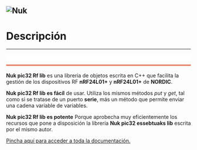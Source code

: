 ![Nuk](img/Nuk-pic-essentials-lib.jpg)
------------------------------------------------------------------------------

# Descripción




------------------------------------------------------------------------------
![metode](img/Nuk-metode.jpg)


**Nuk pic32 Rf lib** es una libreria de objetos escrita en C++ que 
facilita la gestión de los dispositivos RF **nRF24L01+** y **nRF24L01+** de 
**NORDIC**. 


**Nuk pic32 Rf lib es fácíl** de usar. Utiliza los mismos métodos *put* y *get*, 
tal como si se tratase de un puerto **serie**, más un método que permite enviar 
una cadena variable de variables.

**Nuk pic32 Rf lib es potente** Porque aprobecha muy eficientemente los recursos 
que pone a disposición la librería **Nuk pic32 essebtuaks lib** escrita por el 
mismo autor. 



[Pincha aquí para acceder a toda la documentación.](y_Nuk_pic32_rf_lib/doc/Index.md)

